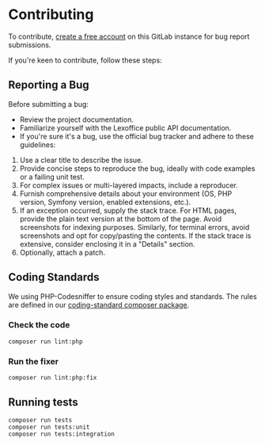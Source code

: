 # Contributing

To contribute, [create a free account](https://git.var-lab.com/users/sign_up) on this GitLab instance for bug report submissions.

If you're keen to contribute, follow these steps:

## Reporting a Bug

Before submitting a bug:

- Review the project documentation.
- Familiarize yourself with the Lexoffice public API documentation.
- If you're sure it's a bug, use the official bug tracker and adhere to these guidelines:

1. Use a clear title to describe the issue.
2. Provide concise steps to reproduce the bug, ideally with code examples or a failing unit test.
3. For complex issues or multi-layered impacts, include a reproducer.
4. Furnish comprehensive details about your environment (OS, PHP version, Symfony version, enabled extensions, etc.).
5. If an exception occurred, supply the stack trace. For HTML pages, provide the plain text version at the bottom of the page. Avoid screenshots for indexing purposes. Similarly, for terminal errors, avoid screenshots and opt for copy/pasting the contents. If the stack trace is extensive, consider enclosing it in a "Details" section.
6. Optionally, attach a patch.

## Coding Standards

We using PHP-Codesniffer to ensure coding styles and standards. The rules are defined in our [coding-standard composer package](https://git.var-lab.com/var-lab.com/coding-standard-php).

### Check the code

```
composer run lint:php
```

### Run the fixer

```
composer run lint:php:fix
```

## Running tests

```
composer run tests
composer run tests:unit
composer run tests:integration
```
